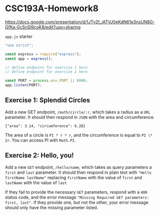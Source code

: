 # CSC193A-Homework8

https://docs.google.com/presentation/d/1JTy2f_iATVJ0eKdN61e3nsUN8G-GfKa-0cSnSI9coK8/edit?usp=sharing

`app.js` starter

```js
"use strict";

const express = require("express");
const app = express();

// define endpoint for exercise 1 here
// define endpoint for exercise 2 here

const PORT = process.env.PORT || 8000;
app.listen(PORT);
```

## Exercise 1: Splendid Circles

Add a new GET endpoint, `/math/circle/:r`, which takes a radius as a `URL` parameter. It should then respond in `JSON` with the area and circumference.

`{"area": 3.14, "circumference": 6.28}`

The area of a circle is `PI * r * r`, and the circumference is equal to `PI \* 2r`. You can access PI with `Math.PI`.

## Exercise 2: Hello, you!

Add a new `GET` endpoint, `/hello/name`, which takes as query parameters a `first` and `last` parameter. It should then respond in plain text with `"Hello firstName lastName"` replacing `firstName` with the value of `first` and `lastName` with the value of `last`

If they fail to provide the necessary `GET` parameters, respond with a `400` status code, and the error message `"Missing Required GET parameters: first, last"`. If they provide one, but not the other, your error message should only have the missing parameter listed.
